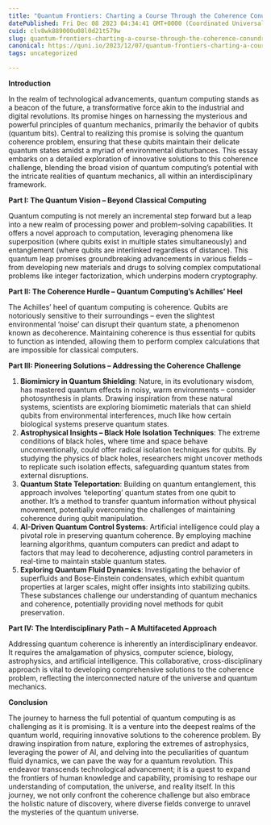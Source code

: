 ```yaml
---
title: "Quantum Frontiers: Charting a Course Through the Coherence Conundrum"
datePublished: Fri Dec 08 2023 04:34:41 GMT+0000 (Coordinated Universal Time)
cuid: clv8wk889000u08l0d21t579w
slug: quantum-frontiers-charting-a-course-through-the-coherence-conundrum
canonical: https://quni.io/2023/12/07/quantum-frontiers-charting-a-course-through-the-coherence-conundrum/
tags: uncategorized

---
```


**Introduction**

In the realm of technological advancements, quantum computing stands as a beacon of the future, a transformative force akin to the industrial and digital revolutions. Its promise hinges on harnessing the mysterious and powerful principles of quantum mechanics, primarily the behavior of qubits (quantum bits). Central to realizing this promise is solving the quantum coherence problem, ensuring that these qubits maintain their delicate quantum states amidst a myriad of environmental disturbances. This essay embarks on a detailed exploration of innovative solutions to this coherence challenge, blending the broad vision of quantum computing’s potential with the intricate realities of quantum mechanics, all within an interdisciplinary framework.

**Part I: The Quantum Vision – Beyond Classical Computing**

Quantum computing is not merely an incremental step forward but a leap into a new realm of processing power and problem-solving capabilities. It offers a novel approach to computation, leveraging phenomena like superposition (where qubits exist in multiple states simultaneously) and entanglement (where qubits are interlinked regardless of distance). This quantum leap promises groundbreaking advancements in various fields – from developing new materials and drugs to solving complex computational problems like integer factorization, which underpins modern cryptography.

**Part II: The Coherence Hurdle – Quantum Computing’s Achilles’ Heel**

The Achilles’ heel of quantum computing is coherence. Qubits are notoriously sensitive to their surroundings – even the slightest environmental ‘noise’ can disrupt their quantum state, a phenomenon known as decoherence. Maintaining coherence is thus essential for qubits to function as intended, allowing them to perform complex calculations that are impossible for classical computers.

**Part III: Pioneering Solutions – Addressing the Coherence Challenge**

1.  **Biomimicry in Quantum Shielding**: Nature, in its evolutionary wisdom, has mastered quantum effects in noisy, warm environments – consider photosynthesis in plants. Drawing inspiration from these natural systems, scientists are exploring biomimetic materials that can shield qubits from environmental interferences, much like how certain biological systems preserve quantum states.
2.  **Astrophysical Insights – Black Hole Isolation Techniques**: The extreme conditions of black holes, where time and space behave unconventionally, could offer radical isolation techniques for qubits. By studying the physics of black holes, researchers might uncover methods to replicate such isolation effects, safeguarding quantum states from external disruptions.
3.  **Quantum State Teleportation**: Building on quantum entanglement, this approach involves ‘teleporting’ quantum states from one qubit to another. It’s a method to transfer quantum information without physical movement, potentially overcoming the challenges of maintaining coherence during qubit manipulation.
4.  **AI-Driven Quantum Control Systems**: Artificial intelligence could play a pivotal role in preserving quantum coherence. By employing machine learning algorithms, quantum computers can predict and adapt to factors that may lead to decoherence, adjusting control parameters in real-time to maintain stable quantum states.
5.  **Exploring Quantum Fluid Dynamics**: Investigating the behavior of superfluids and Bose-Einstein condensates, which exhibit quantum properties at larger scales, might offer insights into stabilizing qubits. These substances challenge our understanding of quantum mechanics and coherence, potentially providing novel methods for qubit preservation.

**Part IV: The Interdisciplinary Path – A Multifaceted Approach**

Addressing quantum coherence is inherently an interdisciplinary endeavor. It requires the amalgamation of physics, computer science, biology, astrophysics, and artificial intelligence. This collaborative, cross-disciplinary approach is vital to developing comprehensive solutions to the coherence problem, reflecting the interconnected nature of the universe and quantum mechanics.

**Conclusion**

The journey to harness the full potential of quantum computing is as challenging as it is promising. It is a venture into the deepest realms of the quantum world, requiring innovative solutions to the coherence problem. By drawing inspiration from nature, exploring the extremes of astrophysics, leveraging the power of AI, and delving into the peculiarities of quantum fluid dynamics, we can pave the way for a quantum revolution. This endeavor transcends technological advancement; it is a quest to expand the frontiers of human knowledge and capability, promising to reshape our understanding of computation, the universe, and reality itself. In this journey, we not only confront the coherence challenge but also embrace the holistic nature of discovery, where diverse fields converge to unravel the mysteries of the quantum universe.